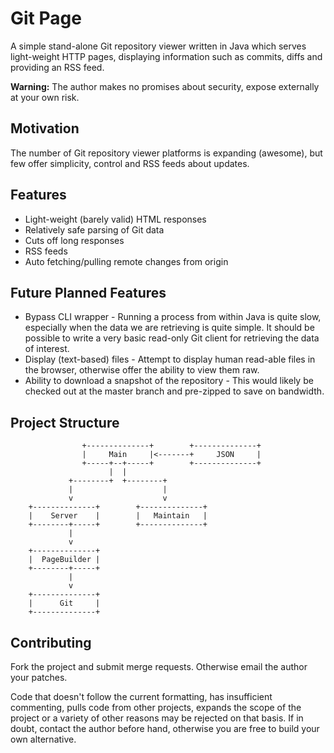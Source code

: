 # Git Page

A simple stand-alone Git repository viewer written in Java which serves
light-weight HTTP pages, displaying information such as commits, diffs and
providing an RSS feed.

**Warning:** The author makes no promises about security, expose externally at
your own risk.

## Motivation

The number of Git repository viewer platforms is expanding (awesome), but few
offer simplicity, control and RSS feeds about updates.

## Features

* Light-weight (barely valid) HTML responses
* Relatively safe parsing of Git data
* Cuts off long responses
* RSS feeds
* Auto fetching/pulling remote changes from origin

## Future Planned Features

* Bypass CLI wrapper - Running a process from within Java is quite slow,
especially when the data we are retrieving is quite simple. It should be
possible to write a very basic read-only Git client for retrieving the data of
interest.
* Display (text-based) files - Attempt to display human read-able files in the
browser, otherwise offer the ability to view them raw.
* Ability to download a snapshot of the repository - This would likely be
checked out at the master branch and pre-zipped to save on bandwidth.

## Project Structure

```
                +--------------+        +--------------+
                |     Main     |<-------+     JSON     |
                +-----+--+-----+        +--------------+
                      |  |
             +--------+  +--------+
             |                    |
             v                    v
    +--------------+        +--------------+
    |    Server    |        |   Maintain   |
    +--------+-----+        +--------------+
             |
             v
    +--------------+
    |  PageBuilder |
    +--------+-----+
             |
             v
    +--------------+
    |      Git     |
    +--------------+
```

## Contributing

Fork the project and submit merge requests. Otherwise email the author your
patches.

Code that doesn't follow the current formatting, has insufficient commenting,
pulls code from other projects, expands the scope of the project or a variety
of other reasons may be rejected on that basis. If in doubt, contact the author
before hand, otherwise you are free to build your own alternative.
